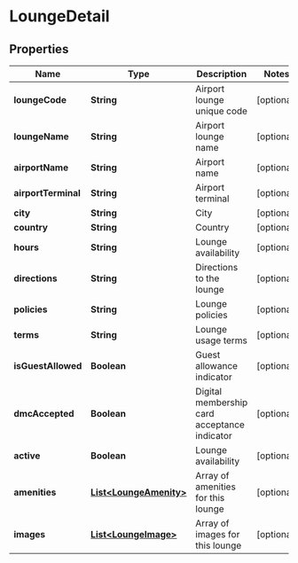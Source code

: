 
# LoungeDetail

## Properties
Name | Type | Description | Notes
------------ | ------------- | ------------- | -------------
**loungeCode** | **String** | Airport lounge unique code |  [optional]
**loungeName** | **String** | Airport lounge name |  [optional]
**airportName** | **String** | Airport name |  [optional]
**airportTerminal** | **String** | Airport terminal |  [optional]
**city** | **String** | City |  [optional]
**country** | **String** | Country |  [optional]
**hours** | **String** | Lounge availability |  [optional]
**directions** | **String** | Directions to the lounge |  [optional]
**policies** | **String** | Lounge policies |  [optional]
**terms** | **String** | Lounge usage terms |  [optional]
**isGuestAllowed** | **Boolean** | Guest allowance indicator |  [optional]
**dmcAccepted** | **Boolean** | Digital membership card acceptance indicator |  [optional]
**active** | **Boolean** | Lounge availability |  [optional]
**amenities** | [**List&lt;LoungeAmenity&gt;**](LoungeAmenity.md) | Array of amenities for this lounge |  [optional]
**images** | [**List&lt;LoungeImage&gt;**](LoungeImage.md) | Array of images for this lounge |  [optional]



